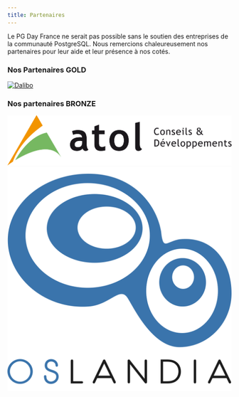 ```yaml
---
title: Partenaires
---
```


Le PG Day France ne serait pas possible sans le soutien des entreprises de
la communauté PostgreSQL. Nous remercions chaleureusement nos partenaires
pour leur aide et leur présence à nos cotés.

### Nos Partenaires GOLD

<div class="container">

<!--
<div class="col-xs-12 col-md-6">
<a href="https://capdata.fr/" class="thumbnail">
          <img src="img/capdata.png" alt="CapData">
        </a>
      </div>
-->
<div class="col-xs-12 col-md-6">
<a href="https://dalibo.com/" class="thumbnail">
<img src="img/dalibo.png" alt="Dalibo">
</a>
</div>

</div>

<!--
### Nos partenaires SILVER

<div class="container">

<div class="col-xs-12 col-md-6">
            <a href="https://www.enterprisedb.com/" class="thumbnail">
              <img src="img/enterprisedb.jpg" alt="EnterpriseDB">
            </a>
          </div>

<div class="col-xs-12 col-md-6">
<a href="https://leboncoin.fr" class="thumbnail">
<img src="img/leboncoin.png" alt="Le Bon Coin">
</a>
</div>

</div>
-->

### Nos partenaires BRONZE

<div class="container">

<div class="col-xs-12 col-md-6">
<a href="https://www.atolcd.com/" class="thumbnail">
<img src="img/atolcd.png" alt="Atol CD">
</a>
</div>

<!--
<div class="col-xs-12 col-md-6">
          <a href="http://microsoft.com" class="thumbnail">
            <img src="img/microsoft.png" alt="Microsoft">
          </a>
        </div>

        <div class="col-xs-12 col-md-6">
          <a href="https://orachrome.com/" class="thumbnail">
            <img src="img/orachrome.png" alt="Orachrome" class="pg_sponsor">
          </a>
        </div>
-->

<div class="col-xs-12 col-md-6">
<a href="http://oslandia.com" class="thumbnail">
<img src="img/oslandia.png" alt="Oslandia">
</a>
</div>

<!--
        <div class="col-xs-12 col-md-6">
          <a href="http://www.logilab.fr" class="thumbnail">
            <img src="img/logilab.png" alt="Logilab">
          </a>
        </div>
        <div class="col-xs-12 col-md-6">
          <a href="http://sophiagenetics.com" class="thumbnail">
            <img src="img/SOPHiA.png" alt="SOPHiA Genetics">
          </a>
        </div>
-->
</div>

<!--
<h3>
  Devenez partenaires du PGDay France
</h3>

<div class="table-responsive">
<table class="table">
  <thead>
    <tr>
      <th>Avantages</th>
      <th>Bronze</th>
      <th>Silver</th>
      <th>Gold</th>
    </tr>
  </thead>
  <tr>
    <th>Logo sur la page d'accueil du site web</th>
    <td>Oui</td>
    <td>Oui</td>
    <td>Oui</td>
  </tr>
  <tr>
    <th>Logo sur les videos (Youtube)</th>
    <td></td>
    <td></td>
    <td>Oui</td>
  </tr>
  <tr>
    <th>Logo sur toutes les pages du site web</th>
    <td></td>
    <td>Oui</td>
    <td>Oui</td>
  </tr>
  <tr>
    <th>Invitations VIP</th>
    <td>1</td>
    <td>3</td>
    <td>6</td>
  </tr>

  <tr>
    <th>Matériel promotionnel dans le sac de conférence (A4 recto-verso)</th>
    <td>1 pages</td>
    <td>2 pages</td>
    <td>4 pages</td>
  </tr>
  <tr>
    <th>Cadeaux promotionnels dans le sac de conférences</th>
    <td></td>
    <td>1</td>
    <td>2</td>
  </tr>
  <tr>
    <th>Bandeau promotionnel (2mx1m max.) dans la salle de conférence</th>
    <td></td>
    <td></td>
    <td>Oui</td>
  </tr>
  <tr>
    <th>Stand</th>
    <td></td>
    <td></td>
    <td>Oui</td>
  </tr>
  <tr>
    <th>Liste des adresses e-mail des participants (en opt-in)</th>
    <td></td>
    <td></td>
    <td>Oui</td>
  </tr>
  <tr>
      <th>Tarif</th>
      <td>400€</td>
      <td>1500€</td>
      <td>3000€</td>
    </tr>
</table>
</div>

<br>

<ul>
  <li>
    <a href="https://postgresqlfr.gitlab.io/contrats/2019.pgday.fr/pgdayfrance_2019_sponsorship_contract_v9_french.pdf">Contrat (FR)</a>
  </li>
  <li>
    <a href="https://postgresqlfr.gitlab.io/contrats/2019.pgday.fr/pgdayfrance_2019_sponsorship_contract_v9.pdf">Contrat (EN)</a>
  </li>
</ul>

-->
